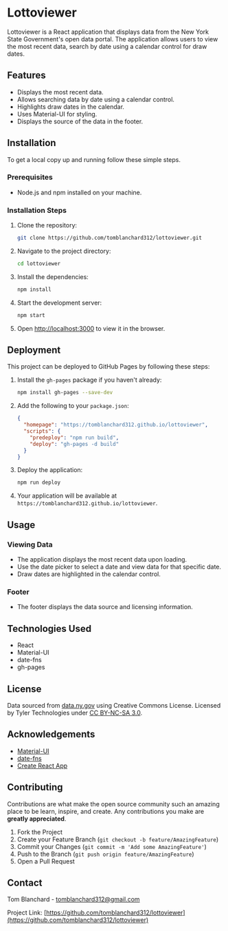 # Lottoviewer

Lottoviewer is a React application that displays data from the New York State Government's open data portal. The application allows users to view the most recent data, search by date using a calendar control for draw dates.

## Features

- Displays the most recent data.
- Allows searching data by date using a calendar control.
- Highlights draw dates in the calendar.
- Uses Material-UI for styling.
- Displays the source of the data in the footer.

## Installation

To get a local copy up and running follow these simple steps.

### Prerequisites

- Node.js and npm installed on your machine.

### Installation Steps

1. Clone the repository:

    ```bash
    git clone https://github.com/tomblanchard312/lottoviewer.git
    ```

2. Navigate to the project directory:

    ```bash
    cd lottoviewer
    ```

3. Install the dependencies:

    ```bash
    npm install
    ```

4. Start the development server:

    ```bash
    npm start
    ```

5. Open [http://localhost:3000](http://localhost:3000) to view it in the browser.

## Deployment

This project can be deployed to GitHub Pages by following these steps:

1. Install the `gh-pages` package if you haven't already:

    ```bash
    npm install gh-pages --save-dev
    ```

2. Add the following to your `package.json`:

    ```json
    {
      "homepage": "https://tomblanchard312.github.io/lottoviewer",
      "scripts": {
        "predeploy": "npm run build",
        "deploy": "gh-pages -d build"
      }
    }
    ```

3. Deploy the application:

    ```bash
    npm run deploy
    ```

4. Your application will be available at `https://tomblanchard312.github.io/lottoviewer`.

## Usage

### Viewing Data

- The application displays the most recent data upon loading.
- Use the date picker to select a date and view data for that specific date.
- Draw dates are highlighted in the calendar control.

### Footer

- The footer displays the data source and licensing information.

## Technologies Used

- React
- Material-UI
- date-fns
- gh-pages

## License

Data sourced from [data.ny.gov](https://data.ny.gov) using Creative Commons License. Licensed by Tyler Technologies under [CC BY-NC-SA 3.0](https://creativecommons.org/licenses/by-nc-sa/3.0/).

## Acknowledgements

- [Material-UI](https://mui.com/)
- [date-fns](https://date-fns.org/)
- [Create React App](https://create-react-app.dev/)

## Contributing

Contributions are what make the open source community such an amazing place to be learn, inspire, and create. Any contributions you make are **greatly appreciated**.

1. Fork the Project
2. Create your Feature Branch (`git checkout -b feature/AmazingFeature`)
3. Commit your Changes (`git commit -m 'Add some AmazingFeature'`)
4. Push to the Branch (`git push origin feature/AmazingFeature`)
5. Open a Pull Request

## Contact

Tom Blanchard - [tomblanchard312@gmail.com](tomblanchard312@gmail.com)

Project Link: [https://github.com/tomblanchard312/lottoviewer](https://github.com/tomblanchard312/lottoviewer)
